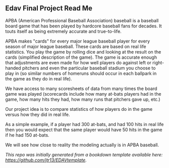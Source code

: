 
## Edav Final Project Read Me
	
APBA (American Professional Baseball Association) baseball is a baseball board game that has been played by hardcore baseball fans for decades.  It touts itself as being extremely accurate and true-to-life.

APBA makes "cards" for every major league baseball player for every season of major league baseball.  These cards are based on real life statistics.  You play the game by rolling dice and looking at the result on the cards (simplified description of the game).  The game is accurate enough that adjustments are even made for how well players do against left or right-handed pitchers and even the particular baseball stadium you choose to play in (so similar numbers of homeruns should occur in each ballpark in the game as they do in real life).

We have access to many scoresheets of data from many times the board game was played (scorecards include how many at-bats players had in the game, how many hits they had, how many runs that pitchers gave up, etc.)

Our project idea is to compare statistics of how players do in the game versus how they did in real life.

As a simple example, if a player had 300 at-bats, and had 100 hits in real life then you would expect that the same player would have 50 hits in the game if he had 150 at-bats.

We will see how close to reality the modeling actually is in APBA baseball.

*This repo was initially generated from a bookdown template available here: https://github.com/jtr13/EDAVtemplate.*	

